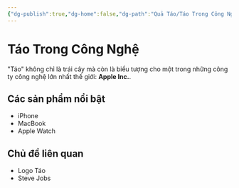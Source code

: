 ```yaml
---
{"dg-publish":true,"dg-home":false,"dg-path":"Quả Táo/Táo Trong Công Nghệ.md","permalink":"/qua-tao/tao-trong-cong-nghe/","dgPassFrontmatter":true,"noteIcon":"","created":"2025-01-01T22:23:04.662+07:00","updated":"2025-01-01T22:37:04.814+07:00"}
---
```


# Táo Trong Công Nghệ
"Táo" không chỉ là trái cây mà còn là biểu tượng cho một trong những công ty công nghệ lớn nhất thế giới: **Apple Inc.**.

## Các sản phẩm nổi bật
- iPhone
- MacBook
- Apple Watch

## Chủ đề liên quan
- Logo Táo
- Steve Jobs